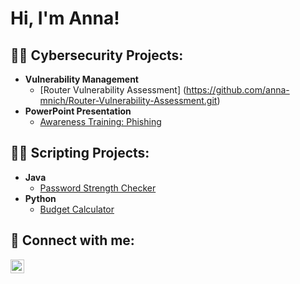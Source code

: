 <h1>Hi, I'm Anna! 

<h2>👨‍💻 Cybersecurity Projects:</h2>

- <b>Vulnerability Management</b>
  - [Router Vulnerability Assessment] (https://github.com/anna-mnich/Router-Vulnerability-Assessment.git)
- <b>PowerPoint Presentation</b>
  - [Awareness Training: Phishing](https://github.com/anna-mnich/Awareness-Training-Phishing.git)
 

<h2>👨‍💻 Scripting Projects:</h2>

- <b>Java</b>
  - [Password Strength Checker](https://github.com/anna-mnich/Password-Strength-Checker.git)
- <b>Python</b>
  - [Budget Calculator](https://github.com/anna-mnich/Budget-Calculator.git) 




<h2> 🤳 Connect with me:</h2>


[<img align="left" alt="AnnaMnich | LinkedIn" width="22px" src="https://cdn.jsdelivr.net/npm/simple-icons@v3/icons/linkedin.svg" />][linkedin]


[linkedin]: https://www.linkedin.com/in/anna-m-36951920  

<!--
**anna-mnich/Anna-mnich** is a ✨ _special_ ✨ repository because its `README.md` (this file) appears on your GitHub profile.

Here are some ideas to get you started:

- 🔭 I’m currently working on ...
- 🌱 I’m currently learning ...
- 👯 I’m looking to collaborate on ...
- 🤔 I’m looking for help with ...
- 💬 Ask me about ...
- 📫 How to reach me: ...
- 😄 Pronouns: ...
- ⚡ Fun fact: ...
-->

